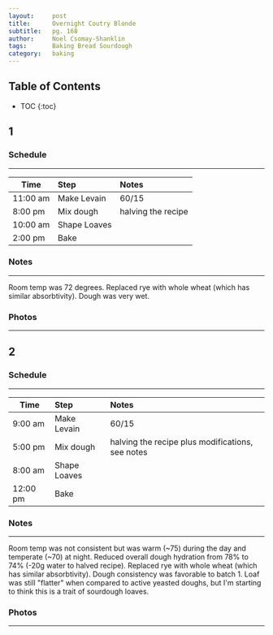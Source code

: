 ```yaml
---
layout:     post
title:      Overnight Coutry Blonde
subtitle:   pg. 168
author:     Noel Csomay-Shanklin
tags: 		Baking Bread Sourdough
category:   baking
---
```

## Table of Contents
* TOC
{:toc}

## 1
### Schedule
---

Time             | Step | Notes |
|----------------|:------|:--------------|
11:00 am | Make Levain | 60/15
8:00 pm  | Mix dough   | halving the recipe
10:00 am | Shape Loaves | 
2:00 pm  | Bake | 

### Notes
---

Room temp was 72 degrees. Replaced rye with whole wheat (which has similar absorbtivity). Dough was very wet.

### Photos
---
<script src="https://cdn.jsdelivr.net/npm/publicalbum@latest/embed-ui.min.js" async></script>
<div class="pa-carousel-widget" style="width:100%; height:480px; display:none;"
  data-link="https://photos.app.goo.gl/5WeEfcE8ASvmHPfa9"
  data-title="Country Blonde"
  data-description="6 new photos added to shared album"
  data-delay="120">
  <object data="https://lh3.googleusercontent.com/9upVvGEvrnEMWn6JIqMIVxDnLFzkFrtaknpeWEmu2VjG1vRJoUqyJtdbo8Pxp6SelnK5_HHVBd_f13eWxtV9mK9Cn7WL9sEDYRs5sgsedt81pRUplmPQ6bOuDDbZ8SPOJXbgehgFdTg=w1920-h1080"></object>
  <object data="https://lh3.googleusercontent.com/uBAeAneTTNczM6dsfi54g3i3Yyls4_4_QeL7fqG0bHNSqw7_4wDwxw_nHuV_JJbtxApvSRb1N6CeMMZqv74qWsa6hsFkixVofF5KNuQibCP0shRrSYTQJAnBysUpEArnnz-OOCJztWo=w1920-h1080"></object>
  <object data="https://lh3.googleusercontent.com/it-NmO0y-3VcEDaMUKDPZXYbl2utPYyGjUdcr1nENKwBql6FXcbSmGrlc85WfpPL6a8dZevJy_04lC7ycgU4Q35tFT9dICx7e7DDEb2LfVWIPulJomKalmMvGOPbJo2QIL63pJ63Xho=w1920-h1080"></object>
</div>


## 2
### Schedule
---

Time             | Step | Notes |
|----------------|:------|:--------------|
9:00 am | Make Levain | 60/15
5:00 pm  | Mix dough   | halving the recipe plus modifications, see notes
8:00 am | Shape Loaves | 
12:00 pm  | Bake | 

### Notes
---

Room temp was not consistent but was warm (~75) during the day and temperate (~70) at night. Reduced overall dough hydration from 78% to 74% (-20g water to halved recipe). Replaced rye with whole wheat (which has similar absorbtivity). Dough consistency was favorable to batch 1. Loaf was still "flatter" when compared to active yeasted doughs, but I'm starting to think this is a trait of sourdough loaves.


### Photos
---
<script src="https://cdn.jsdelivr.net/npm/publicalbum@latest/embed-ui.min.js" async></script>
<div class="pa-carousel-widget" style="width:100%; height:480px; display:none;"
  data-link="https://photos.app.goo.gl/5WeEfcE8ASvmHPfa9"
  data-title="Country Blonde"
  data-description="6 new photos added to shared album"
  data-delay="120">
  <object data="https://lh3.googleusercontent.com/PN_KSIDoEAsN5tQkuA-d02_rMo9uNkIBi_CGHwAbgfXC-6k7idyjD8QtNFSKHZbkoMK_IrpPCrDK6oLrNzVBYCPmE1RORgW-Ge_gJLiFUgPkCLf0CLwRElLzBNCOflHY8aGjCt5dd4k=w1920-h1080"></object>
  <object data="https://lh3.googleusercontent.com/dbyjOWwqNkmjo1t0Un22RWy2KAm2pYt8aASNwEkeaH694_JIu_noejrnrdo9YXoPzY4itIZ2pZlpbHYhy4vZPtvnR8smnYa4SilB714UbGNTxc59cOVRTMVIzeF7Z9wkEcaNtpTM81I=w1920-h1080"></object>
  <object data="https://lh3.googleusercontent.com/HwX-16l-d3aaZ-K4gu4V89ivFa1Us-WObUgBp020XAim-fB4X6KAXiAvSS8lbx0gYfNABfwsQSoTVzrZ1HZD1rGJ4evIBnqcSUo25JkOtfjrK8JlFdvpHeMP4T9ACuY6NguN6gkoOB4=w1920-h1080"></object>
</div>